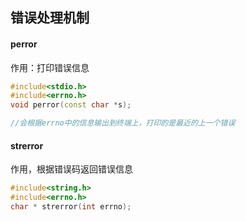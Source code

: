 ## 错误处理机制

#### perror

作用：打印错误信息

```c++
#include<stdio.h>
#include<errno.h>
void perror(const char *s);

//会根据errno中的信息输出到终端上，打印的是最近的上一个错误
```



#### strerror

作用，根据错误码返回错误信息

```c++
#include<string.h>
#include<errno.h>
char * strerror(int errno);
```


